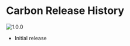 # Carbon Release History

![1.0.0](https://img.shields.io/badge/1.0.0-in_development-orange.svg?style=flat-square)
- Initial release